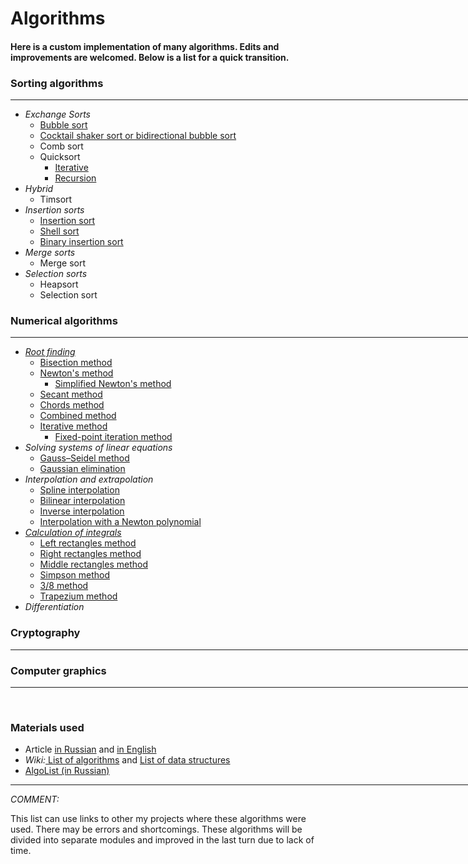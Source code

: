 # Algorithms
<h4> Here is a custom implementation of many algorithms. Edits and improvements are welcomed. Below is a list for a quick transition.<h4>

<h3>Sorting algorithms</h3>
<hr align="left" width="800" size="0.1">
<ul>
<li><i>Exchange Sorts</i>
    <ul>
    <li><a href="https://github.com/Panda-Lewandowski/Programming-in-Python/blob/master/Sorting/bubble%20sort.py">Bubble sort</a>
    <li><a href="https://github.com/Panda-Lewandowski/Programming-in-Python/blob/master/Sorting/cocktail%20sort.py">Cocktail shaker sort or bidirectional bubble sort</a>
    <li>Comb sort
    <li>Quicksort
        <ul>
        <li><a href="https://github.com/Panda-Lewandowski/Programming-in-Python/blob/master/Sorting/iterative%20qsort.py">Iterative</a>
        <li><a href="https://github.com/Panda-Lewandowski/Programming-in-Python/blob/master/Sorting/quick%20sort.py">Recursion</a>
        </ul>
    </ul>
<li><i>Hybrid</i>
    <ul>
    <li>Timsort
    </ul>
<li><i>Insertion sorts</i>
    <ul>
    <li><a href="https://github.com/Panda-Lewandowski/Programming-in-Python/blob/master/Sorting/insertion%20sort.py">Insertion sort</a>
    <li><a href="https://github.com/Panda-Lewandowski/Programming-in-Python/blob/master/Sorting/shell%20sort.py">Shell sort</a>
    <li><a href="https://github.com/Panda-Lewandowski/Programming-in-Python/blob/master/Sorting/bin_insertion%20sort.py">Binary insertion sort</a>
    </ul>
    <li> <i>Merge sorts</i>
    <ul>
    <li>Merge sort
    </ul>
<li><i>Selection sorts</i>
    <ul>
    <li>Heapsort
    <li>Selection sort
    </ul>
</ul>

<h3>Numerical algorithms</h3>
<hr align="left" width="800" size="0.1">
<ul>
<li><i><a href="https://github.com/Panda-Lewandowski/Programming-in-Python/blob/master/Numerical%20analysis/Finding%20roots.py">Root finding</a></i>
    <ul>
    <li><a href="https://github.com/Panda-Lewandowski/Programming-in-Python/blob/master/Numerical%20analysis/Bisection%20method.py">Bisection method</a>
    <li><a href="https://github.com/Panda-Lewandowski/Programming-in-Python/blob/master/Numerical%20analysis/Newton's%20method.py">Newton's method</a>
    <ul>
    <li><a href="https://github.com/Panda-Lewandowski/Programming-in-Python/blob/master/Numerical%20analysis/Simplified%20Newton's%20method.py">Simplified Newton's method</a>
    </ul>
    <li><a href="https://github.com/Panda-Lewandowski/Programming-in-Python/blob/master/Numerical%20analysis/Secant%20method.py">Secant method</a>
    <li><a href="https://github.com/Panda-Lewandowski/Programming-in-Python/blob/master/Numerical%20analysis/%D0%A1hords%20method.py">Сhords method</a>
    <li><a href="https://github.com/Panda-Lewandowski/Programming-in-Python/blob/master/Numerical%20analysis/%D0%A1ombined%20method.py">Сombined method</a>
    <li><a href="https://github.com/Panda-Lewandowski/Programming-in-Python/blob/master/Numerical%20analysis/Iterative%20method.py">Iterative method</a>
    <ul>
    <li><a href="https://github.com/Panda-Lewandowski/Programming-in-Python/blob/master/Numerical%20analysis/Fixed-point%20iteration%20method.py">Fixed-point iteration method</a>
    </ul>
    </ul>
    <li><i>Solving systems of linear equations</i>
    <ul>
    <li><a href="https://github.com/Panda-Lewandowski/Computational-algorithms/blob/master/lab3/gauss_seidel.py">Gauss–Seidel method</a>
    <li><a href="https://github.com/Panda-Lewandowski/Computational-algorithms/blob/master/lab3/lin_sys.py">Gaussian elimination</a>
    </ul>
    <li><i>Interpolation and extrapolation</i>
    <ul>
    <li><a href="https://github.com/Panda-Lewandowski/Computational-algorithms/blob/master/lab2.4.py">Spline interpolation</a>
    <li><a href="https://github.com/Panda-Lewandowski/Computational-algorithms/blob/master/lab2.3.py">Bilinear interpolation</a>
    <li><a href="https://github.com/Panda-Lewandowski/Computational-algorithms/blob/master/lab2.2.py">Inverse interpolation</a>
    <li><a href="https://github.com/Panda-Lewandowski/Computational-algorithms/blob/master/lab2.2.py">Interpolation with a Newton polynomial</a>
    </ul>
    <li><a href="https://github.com/Panda-Lewandowski/Programming-in-Python/blob/master/Numerical%20analysis/all_integrals.py"><i>Calculation of integrals</i></a>
    <ul>
    <li><a href="https://github.com/Panda-Lewandowski/Algorithms/blob/master/Left_rectangles.py">Left rectangles method</a>
    <li><a href="https://github.com/Panda-Lewandowski/Algorithms/blob/master/Right_rectangles.py">Right rectangles method</a>
    <li><a href="https://github.com/Panda-Lewandowski/Algorithms/blob/master/Middle_rectangles.py">Middle rectangles method</a>
    <li><a href="https://github.com/Panda-Lewandowski/Algorithms/blob/master/Simpson_method.py">Simpson method</a>
    <li><a href="https://github.com/Panda-Lewandowski/Algorithms/blob/master/Simpson38_method.py">3/8 method</a>
    <li><a href="https://github.com/Panda-Lewandowski/Algorithms/blob/master/Trapezium_method.py">Trapezium method</a>
    </ul>
    <li><i>Differentiation</i>
</ul>

<h3>Cryptography</h3>
<hr align="left" width="800" size="0.1">

<h3>Computer graphics</h3>
<hr align="left" width="800" size="0.1">

<br>
<h3> 	Materials used </h3>
<ul><li> Article <a href="https://proglib.io/p/required-programmer-algorithms/"> in Russian</a> and <a href="https://www.quora.com/What-algorithms-should-I-know-to-become-a-good-programmer/answer/Ashish-Kedia?ref=fb_page"> in English</a>
<li> <i>Wiki:</i><a href="https://en.wikipedia.org/wiki/List_of_algorithms"> List of algorithms</a> and <a href="https://en.wikipedia.org/wiki/List_of_data_structures"> List of data structures </a>
<li><a href="http://algolist.manual.ru/">AlgoList (in Russian)</a></ul>
<hr align="left" width="800" size="2">

<div><i>COMMENT:</i> <p>This list can use links to other my projects where these algorithms were used. There may be errors and shortcomings. These algorithms will be divided into separate modules and improved in the last turn due to lack of time.</p></div>
